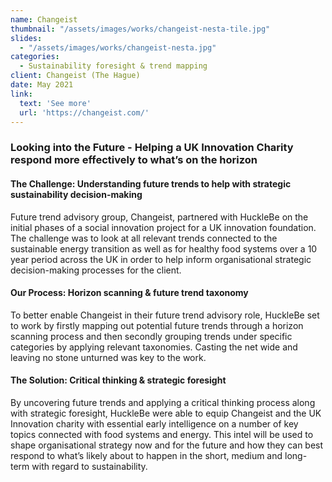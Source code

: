 ```yaml
---
name: Changeist
thumbnail: "/assets/images/works/changeist-nesta-tile.jpg"
slides:
  - "/assets/images/works/changeist-nesta.jpg"
categories:
  - Sustainability foresight & trend mapping
client: Changeist (The Hague)
date: May 2021
link:
  text: 'See more'
  url: 'https://changeist.com/'
---
```


### Looking into the Future  - Helping a UK Innovation Charity respond more effectively to what’s on the horizon

#### The Challenge: Understanding future trends to help with strategic sustainability decision-making

Future trend advisory group, Changeist, partnered with HuckleBe on the initial phases of a social innovation project for a UK innovation foundation. The challenge was to look at all relevant trends connected to the sustainable energy transition as well as for healthy food systems over a 10 year period across the UK in order to help inform organisational strategic decision-making processes for the client.

#### Our Process: Horizon scanning & future trend taxonomy

To better enable Changeist in their future trend advisory role, HuckleBe set to work by firstly mapping out potential future trends through a horizon scanning process and then secondly grouping trends under specific categories by applying relevant taxonomies. Casting the net wide and leaving no stone unturned was key to the work.

#### The Solution: Critical thinking & strategic foresight

By uncovering future trends and applying a critical thinking process along with strategic foresight, HuckleBe were able to equip Changeist and the UK Innovation charity with essential early intelligence on a number of key topics connected with food systems and energy. This intel will be used to shape organisational strategy now and for the future and how they can best respond to what’s likely about to happen in the short, medium and long-term with regard to sustainability.

